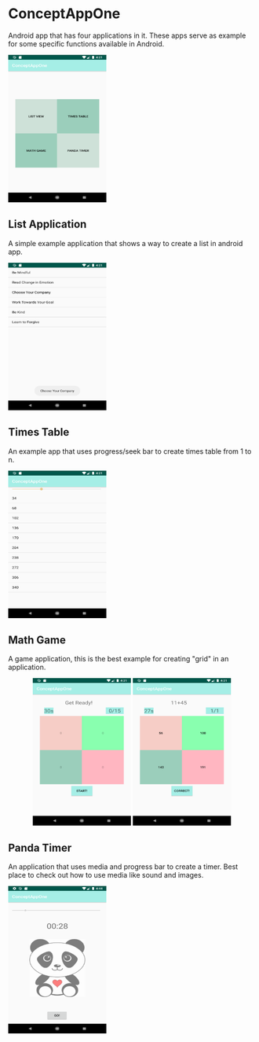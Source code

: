 # ConceptAppOne
Android app that has four applications in it. These apps serve as example for some specific functions available in Android.
<p align="left">
  <img width="200" height="300" src="/screenshots/MainScreen.png">
</p>

## List Application
A simple example application that shows a way to create a list in android app.
<p align="left">
  <img width="200" height="300" src="/screenshots/List App.png">
</p>

## Times Table
An example app that uses progress/seek bar to create times table from 1 to n.
<p align="left">
  <img width="200" height="300" src="/screenshots/Times Table.png">
</p>

## Math Game
A game application, this is the best example for creating "grid" in an application.
<p align="center">
  <img width="200" height="300" src="/screenshots/Math Game.png">
  <img width="200" height="300" src="/screenshots/Math game in progress.png">
</p>

## Panda Timer
An application that uses media and progress bar to create a timer. Best place to check out how to use media like sound and images.
<p align="left">
  <img width="200" height="300" src="/screenshots/Panda Timer.png">
</p>
